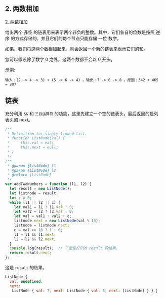 ## 2. 两数相加

[2. 两数相加](https://leetcode-cn.com/problems/add-two-numbers/)

给出两个 非空 的链表用来表示两个非负的整数。其中，它们各自的位数是按照 逆序 的方式存储的，并且它们的每个节点只能存储 一位 数字。

如果，我们将这两个数相加起来，则会返回一个新的链表来表示它们的和。

您可以假设除了数字 0 之外，这两个数都不会以 0 开头。

示例:

`输入：(2 -> 4 -> 3) + (5 -> 6 -> 4) 。输出：7 -> 0 -> 8 。原因：342 + 465 = 807`

## 链表

充分利用  `&&`  和 `三目运算符` 的功能，这里先建立一个空的链表头，最后返回的是列表头的 next。

```javascript
/**
 * Definition for singly-linked list.
 * function ListNode(val) {
 *     this.val = val;
 *     this.next = null;
 * }
 */
/**
 * @param {ListNode} l1
 * @param {ListNode} l2
 * @return {ListNode}
 */
var addTwoNumbers = function (l1, l2) {
  let result = new ListNode();
  let listnode = result;
  let c = 0; 
  while (l1 || l2 || c) {
    let val1 = l1 ? l1.val : 0;
    let val2 = l2 ? l2.val : 0;
    let val = val1 + val2 + c;
    listnode.next = new ListNode(val % 10);
    listnode = listnode.next;
    c = val >= 10 ? 1 : 0;
    l1 = l1 && l1.next;
    l2 = l2 && l2.next;
  }
  console.log(result);  // 下面是打印的 result 的结果。
  return result.next;
};
```

这是 `result` 的结果。

```javascript
ListNode {
  val: undefined,
  next:
   ListNode { val: 7, next: ListNode { val: 0, next: [ListNode] } } }
```
